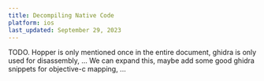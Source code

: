 ```yaml
---
title: Decompiling Native Code
platform: ios
last_updated: September 29, 2023
---
```


TODO. Hopper is only mentioned once in the entire document, ghidra is only used for disassembly, ... We can expand this, maybe add some good ghidra snippets for objective-c mapping, ...
